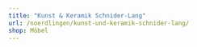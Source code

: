 ```yaml
---
title: "Kunst & Keramik Schnider-Lang"
url: /noerdlingen/kunst-und-keramik-schnider-lang/
shop: Möbel
---
```

